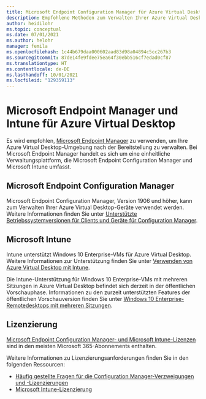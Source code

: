 ```yaml
---
title: Microsoft Endpoint Configuration Manager für Azure Virtual Desktop
description: Empfohlene Methoden zum Verwalten Ihrer Azure Virtual Desktop-Umgebung.
author: heidilohr
ms.topic: conceptual
ms.date: 07/01/2021
ms.author: helohr
manager: femila
ms.openlocfilehash: 1c44b679daa000602aad83d98a04894c5cc267b3
ms.sourcegitcommit: 87de14fe9fdee75ea64f30ebb516cf7edad0cf87
ms.translationtype: HT
ms.contentlocale: de-DE
ms.lasthandoff: 10/01/2021
ms.locfileid: "129359113"
---
```

# <a name="microsoft-endpoint-manager-and-intune-for-azure-virtual-desktop"></a>Microsoft Endpoint Manager und Intune für Azure Virtual Desktop

Es wird empfohlen, [Microsoft Endpoint Manager](https://www.microsoft.com/endpointmanager) zu verwenden, um Ihre Azure Virtual Desktop-Umgebung nach der Bereitstellung zu verwalten. Bei Microsoft Endpoint Manager handelt es sich um eine einheitliche Verwaltungsplattform, die Microsoft Endpoint Configuration Manager und Microsoft Intune umfasst.

## <a name="microsoft-endpoint-configuration-manager"></a>Microsoft Endpoint Configuration Manager

Microsoft Endpoint Configuration Manager, Version 1906 und höher, kann zum Verwalten Ihrer Azure Virtual Desktop-Geräte verwendet werden. Weitere Informationen finden Sie unter [Unterstützte Betriebssystemversionen für Clients und Geräte für Configuration Manager](/mem/configmgr/core/plan-design/configs/supported-operating-systems-for-clients-and-devices#windows-virtual-desktop).

## <a name="microsoft-intune"></a>Microsoft Intune

Intune unterstützt Windows 10 Enterprise-VMs für Azure Virtual Desktop. Weitere Informationen zur Unterstützung finden Sie unter [Verwenden von Azure Virtual Desktop mit Intune](/mem/intune/fundamentals/windows-virtual-desktop).

Die Intune-Unterstützung für Windows 10 Enterprise-VMs mit mehreren Sitzungen in Azure Virtual Desktop befindet sich derzeit in der öffentlichen Vorschauphase. Informationen zu den zurzeit unterstützten Features der öffentlichen Vorschauversion finden Sie unter [Windows 10 Enterprise-Remotedesktops mit mehreren Sitzungen](/mem/intune/fundamentals/windows-virtual-desktop-multi-session).

## <a name="licensing"></a>Lizenzierung

[Microsoft Endpoint Configuration Manager- und Microsoft Intune-Lizenzen](https://microsoft.com/microsoft-365/enterprise-mobility-security/compare-plans-and-pricing) sind in den meisten Microsoft 365-Abonnements enthalten. 

Weitere Informationen zu Lizenzierungsanforderungen finden Sie in den folgenden Ressourcen:

- [Häufig gestellte Fragen für die Configuration Manager-Verzweigungen und -Lizenzierungen](/mem/configmgr/core/understand/product-and-licensing-faq#bkmk_equiv-sub) 
- [Microsoft Intune-Lizenzierung](/mem/intune/fundamentals/licenses)
